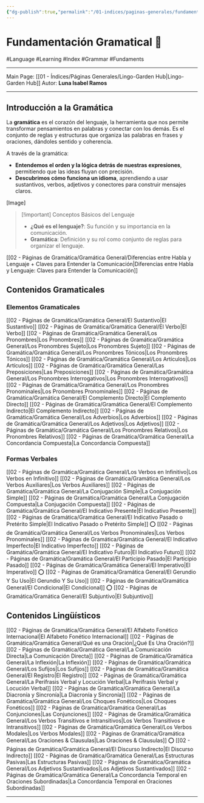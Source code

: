 ```yaml
---
{"dg-publish":true,"permalink":"/01-indices/paginas-generales/fundamentacion-gramatical/"}
---
```


# Fundamentación Gramatical 📖
#Language #Learning #Index #Grammar #Fundaments 
___
Main Page: [[01 - Índices/Páginas Generales/Lingo-Garden Hub\|Lingo-Garden Hub]] 
Autor: **Luna Isabel Ramos**
___
## Introducción a la Gramática
La **gramática** es el corazón del lenguaje, la herramienta que nos permite transformar pensamientos en palabras y conectar con los demás. Es el conjunto de reglas y estructuras que organiza las palabras en frases y oraciones, dándoles sentido y coherencia.

A través de la gramática:

- **Entendemos el orden y la lógica detrás de nuestras expresiones**, permitiendo que las ideas fluyan con precisión.
- **Descubrimos cómo funciona un idioma**, aprendiendo a usar sustantivos, verbos, adjetivos y conectores para construir mensajes claros.

[Image]

> [!important] Conceptos Básicos del Lenguaje
> - **¿Qué es el lenguaje?**: Su función y su importancia en la comunicación.
> - **Gramática**: Definición y su rol como conjunto de reglas para organizar el lenguaje.

[[02 - Páginas de Gramática/Gramática General/Diferencias entre Habla y Lenguaje + Claves para Entender la Comunicación\|Diferencias entre Habla y Lenguaje: Claves para Entender la Comunicación]]

## Contenidos Gramaticales
### Elementos Gramaticales
[[02 - Páginas de Gramática/Gramática General/El Sustantivo\|El Sustantivo]]
[[02 - Páginas de Gramática/Gramática General/El Verbo\|El Verbo]]
[[02 - Páginas de Gramática/Gramática General/Los Pronombres\|Los Pronombres]]
[[02 - Páginas de Gramática/Gramática General/Los Pronombres Sujeto\|Los Pronombres Sujeto]]
[[02 - Páginas de Gramática/Gramática General/Los Pronombres Tónicos\|Los Pronombres Tónicos]] 
[[02 - Páginas de Gramática/Gramática General/Los Artículos\|Los Artículos]]
[[02 - Páginas de Gramática/Gramática General/Las Preposiciones\|Las Preposiciones]]
[[02 - Páginas de Gramática/Gramática General/Los Pronombres Interrogativos\|Los Pronombres Interrogativos]] 
[[02 - Páginas de Gramática/Gramática General/Los Pronombres Pronominales\|Los Pronombres Pronominales]] 
[[02 - Páginas de Gramática/Gramática General/El Complemento Directo\|El Complemento Directo]]
[[02 - Páginas de Gramática/Gramática General/El Complemento Indirecto\|El Complemento Indirecto]]
[[02 - Páginas de Gramática/Gramática General/Los Adverbios\|Los Adverbios]]
[[02 - Páginas de Gramática/Gramática General/Los Adjetivos\|Los Adjetivos]]
[[02 - Páginas de Gramática/Gramática General/Los Pronombres Relativos\|Los Pronombres Relativos]]
[[02 - Páginas de Gramática/Gramática General/La Concordancia Compuesta\|La Concordancia Compuesta]]
### Formas Verbales
[[02 - Páginas de Gramática/Gramática General/Los Verbos en Infinitivo\|Los Verbos en Infinitivo]] 
[[02 - Páginas de Gramática/Gramática General/Los Verbos Auxiliares\|Los Verbos Auxiliares]] 
[[02 - Páginas de Gramática/Gramática General/La Conjugación Simple\|La Conjugación Simple]]
[[02 - Páginas de Gramática/Gramática General/La Conjugación Compuesta\|La Conjugación Compuesta]]
[[02 - Páginas de Gramática/Gramática General/El Indicativo Presente\|El Indicativo Presente]]
[[02 - Páginas de Gramática/Gramática General/El Indicativo Pasado o Pretérito Simple\|El Indicativo Pasado o Pretérito Simple]] ⭕
[[02 - Páginas de Gramática/Gramática General/Los Verbos Pronominales\|Los Verbos Pronominales]]
[[02 - Páginas de Gramática/Gramática General/El Indicativo Imperfecto\|El Indicativo Imperfecto]]
[[02 - Páginas de Gramática/Gramática General/El Indicativo Futuro\|El Indicativo Futuro]]
[[02 - Páginas de Gramática/Gramática General/El Participio Pasado\|El Participio Pasado]]
[[02 - Páginas de Gramática/Gramática General/El Imperativo\|El Imperativo]] ⭕
[[02 - Páginas de Gramática/Gramática General/El Gerundio Y Su Uso\|El Gerundio Y Su Uso]]
[[02 - Páginas de Gramática/Gramática General/El Condicional\|El Condicional]] ⭕
[[02 - Páginas de Gramática/Gramática General/El Subjuntivo\|El Subjuntivo]] 
## Contenidos Lingüísticos
[[02 - Páginas de Gramática/Gramática General/El Alfabeto Fonético Internacional\|El Alfabeto Fonético Internacional]]
[[02 - Páginas de Gramática/Gramática General/Qué es una Oración\|¿Qué Es Una Oración?]]
[[02 - Páginas de Gramática/Gramática General/La Comunicación Directa\|La Comunicación Directa]]
[[02 - Páginas de Gramática/Gramática General/La Inflexión\|La Inflexión]] 
[[02 - Páginas de Gramática/Gramática General/Los Sufijos\|Los Sufijos]] 
[[02 - Páginas de Gramática/Gramática General/El Registro\|El Registro]]
[[02 - Páginas de Gramática/Gramática General/La Perífrasis Verbal y Locución Verbal\|La Perífrasis Verbal y Locución Verbal]]
[[02 - Páginas de Gramática/Gramática General/La Diacronía y Sincronía\|La Diacronía y Sincronía]]
[[02 - Páginas de Gramática/Gramática General/Los Choques Fonéticos\|Los Choques Fonéticos]]
[[02 - Páginas de Gramática/Gramática General/Las Conjunciones\|Las Conjunciones]]
[[02 - Páginas de Gramática/Gramática General/Los Verbos Transitivos e Intransitivos\|Los Verbos Transitivos e Intransitivos]]
[[02 - Páginas de Gramática/Gramática General/Los Verbos Modales\|Los Verbos Modales]] 
[[02 - Páginas de Gramática/Gramática General/Las Oraciones & Clausulas\|Las Oraciones & Clausulas]] ⭕
[[02 - Páginas de Gramática/Gramática General/El Discurso Indirecto\|El Discurso Indirecto]] 
[[02 - Páginas de Gramática/Gramática General/Las Estructuras Pasivas\|Las Estructuras Pasivas]]
[[02 - Páginas de Gramática/Gramática General/Los Adjetivos Sustantivados\|Los Adjetivos Sustantivados]]
[[02 - Páginas de Gramática/Gramática General/La Concordancia Temporal en Oraciones Subordinadas\|La Concordancia Temporal en Oraciones Subordinadas]]

___
